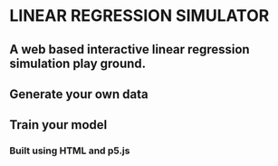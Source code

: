 # LINEAR REGRESSION SIMULATOR
## A web based interactive linear regression simulation play ground.
## Generate your own data 
## Train your model
### Built using HTML and p5.js
